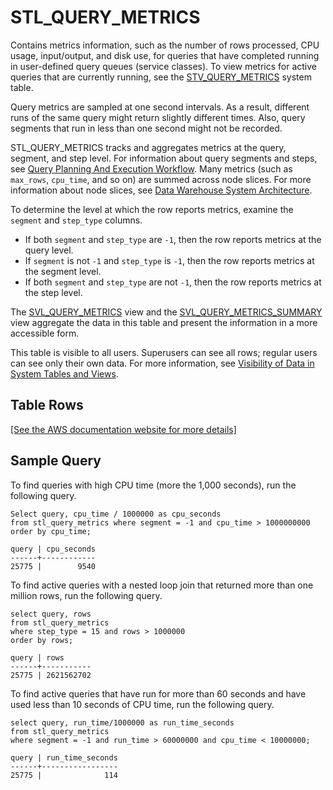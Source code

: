 # STL\_QUERY\_METRICS<a name="r_STL_QUERY_METRICS"></a>

Contains metrics information, such as the number of rows processed, CPU usage, input/output, and disk use, for queries that have completed running in user\-defined query queues \(service classes\)\. To view metrics for active queries that are currently running, see the [STV\_QUERY\_METRICS](r_STV_QUERY_METRICS.md) system table\. 

Query metrics are sampled at one second intervals\. As a result, different runs of the same query might return slightly different times\. Also, query segments that run in less than one second might not be recorded\. 

STL\_QUERY\_METRICS tracks and aggregates metrics at the query, segment, and step level\. For information about query segments and steps, see [Query Planning And Execution Workflow](c-query-planning.md)\. Many metrics \(such as `max_rows`, `cpu_time`, and so on\) are summed across node slices\. For more information about node slices, see [Data Warehouse System Architecture](c_high_level_system_architecture.md)\. 

To determine the level at which the row reports metrics, examine the `segment` and `step_type` columns\.
+ If both `segment` and `step_type` are `-1`, then the row reports metrics at the query level\. 
+ If `segment` is not `-1` and `step_type` is `-1`, then the row reports metrics at the segment level\. 
+ If both `segment` and `step_type` are not `-1`, then the row reports metrics at the step level\. 

The [SVL\_QUERY\_METRICS](r_SVL_QUERY_METRICS.md) view and the [SVL\_QUERY\_METRICS\_SUMMARY](r_SVL_QUERY_METRICS_SUMMARY.md) view aggregate the data in this table and present the information in a more accessible form\.

This table is visible to all users\. Superusers can see all rows; regular users can see only their own data\. For more information, see [Visibility of Data in System Tables and Views](c_visibility-of-data.md)\.

## Table Rows<a name="r_STL_QUERY_METRICS-table-rows2"></a>

[\[See the AWS documentation website for more details\]](http://docs.aws.amazon.com/redshift/latest/dg/r_STL_QUERY_METRICS.html)

## Sample Query<a name="r_STL_QUERY_METRICS-sample-query2"></a>

To find queries with high CPU time \(more the 1,000 seconds\), run the following query\.

```
Select query, cpu_time / 1000000 as cpu_seconds
from stl_query_metrics where segment = -1 and cpu_time > 1000000000
order by cpu_time;

query | cpu_seconds
------+------------
25775 |        9540
```

To find active queries with a nested loop join that returned more than one million rows, run the following query\.

```
select query, rows 
from stl_query_metrics 
where step_type = 15 and rows > 1000000
order by rows;

query | rows      
------+-----------
25775 | 2621562702
```

To find active queries that have run for more than 60 seconds and have used less than 10 seconds of CPU time, run the following query\. 

```
select query, run_time/1000000 as run_time_seconds
from stl_query_metrics 
where segment = -1 and run_time > 60000000 and cpu_time < 10000000;

query | run_time_seconds
------+-----------------
25775 |              114
```